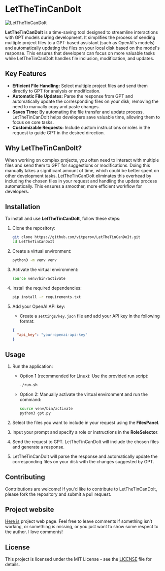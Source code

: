 # LetTheTinCanDoIt
![LetTheTinCanDoIt](resources/tinCan_big.png)

**LetTheTinCanDoIt** is a time-saving tool designed to streamline interactions with GPT models during development. It simplifies the process of sending multiple project files to a GPT-based assistant (such as OpenAI's models) and automatically updating the files on your local disk based on the model's response. This ensures that developers can focus on more valuable tasks while LetTheTinCanDoIt handles file inclusion, modification, and updates.

## Key Features

- **Efficient File Handling:** Select multiple project files and send them directly to GPT for analysis or modification.
- **Automatic File Updates:** Parse the response from GPT and automatically update the corresponding files on your disk, removing the need to manually copy and paste changes.
- **Saves Time:** By automating the file transfer and update process, LetTheTinCanDoIt helps developers save valuable time, allowing them to focus on core tasks.
- **Customizable Requests:** Include custom instructions or roles in the request to guide GPT in the desired direction.

## Why LetTheTinCanDoIt?

When working on complex projects, you often need to interact with multiple files and send them to GPT for suggestions or modifications. Doing this manually takes a significant amount of time, which could be better spent on other development tasks. LetTheTinCanDoIt eliminates this overhead by including the chosen files in your request and handling the update process automatically. This ensures a smoother, more efficient workflow for developers.

## Installation

To install and use **LetTheTinCanDoIt**, follow these steps:

1. Clone the repository:

    ```bash
    git clone https://github.com/vitperov/LetTheTinCanDoIt.git
    cd LetTheTinCanDoIt
    ```

2. Create a virtual environment:

    ```bash
    python3 -m venv venv
    ```

3. Activate the virtual environment:

    ```bash
    source venv/bin/activate
    ```

4. Install the required dependencies:

    ```bash
    pip install -r requirements.txt
    ```

5. Add your OpenAI API key:

   - Create a `settings/key.json` file and add your API key in the following format:

    ```json
    {
      "api_key": "your-openai-api-key"
    }
    ```

## Usage

1. Run the application:

   - Option 1 (recommended for Linux): Use the provided run script:
   
     ```bash
     ./run.sh
     ```
   
   - Option 2: Manually activate the virtual environment and run the command:
   
     ```bash
     source venv/bin/activate
     python3 gpt.py
     ```

2. Select the files you want to include in your request using the **FilesPanel**.
3. Input your prompt and specify a role or instructions in the **RoleSelector**.
4. Send the request to GPT. LetTheTinCanDoIt will include the chosen files and generate a response.
5. LetTheTinCanDoIt will parse the response and automatically update the corresponding files on your disk with the changes suggested by GPT.

## Contributing

Contributions are welcome! If you'd like to contribute to LetTheTinCanDoIt, please fork the repository and submit a pull request.

## Project website
[Here is](https://vt-tech.eu/en/articles/programming/9-letthetincandoit-how-a-programmer-can-achieve-5x-more-in-the-same-time) project web page. Feel free to leave comments if something isn’t working, or something is missing, or you just want to show some respect to the author. I love comments!

## License

This project is licensed under the MIT License - see the [LICENSE](LICENSE) file for details.

